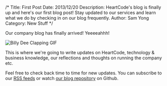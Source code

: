 /*
Title: First Post
Date: 2013/12/20
Description: HeartCode's blog is finally up and here's our first blog post! Stay updated to our services and learn what we do by checking in on our blog frequently.
Author: Sam Yong
Category: New Stuff
*/

Our company blog has finally arrived! Yeeeeahhh!

![Billy Dee Clapping GIF](http://i.imgur.com/fqVkRxQ.gif)

This is where we're going to write updates on HeartCode, technology & business knowledge, our reflections and thoughts on running the company etc.

Feel free to check back time to time for new updates. You can subscribe to our [RSS feeds](http://blog.heartcode.sg/feed) or watch [our blog repository](https://github.com/hcode/blog.heartcode.sg) on Github.